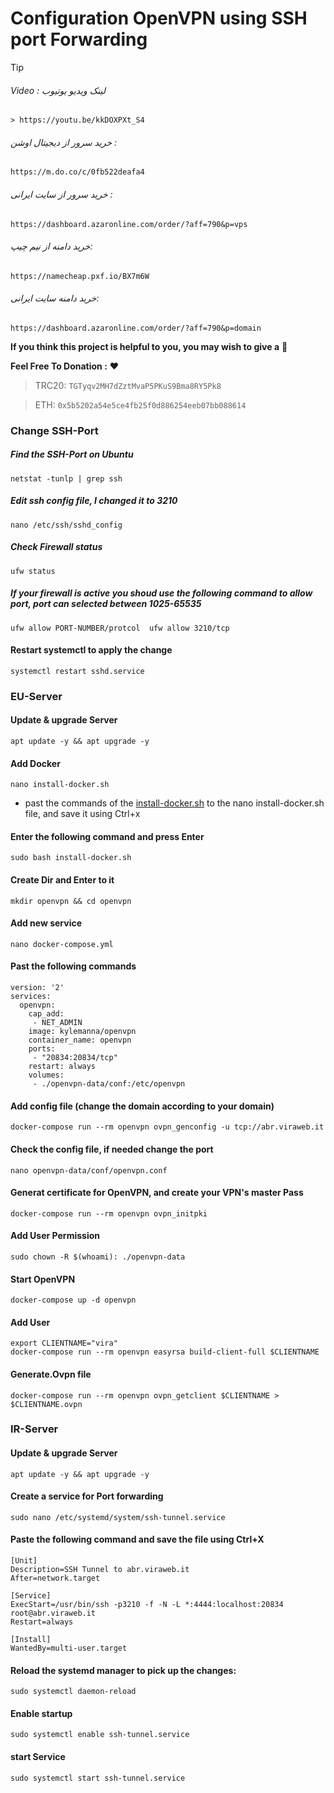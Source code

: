 # Configuration OpenVPN using SSH port Forwarding

> [!TIP]
> ###### Video : لینک ویدیو یوتیوب
```
> https://youtu.be/kkDOXPXt_S4
```
###### خرید سرور از دیجیتال اوشن : 
```
https://m.do.co/c/0fb522deafa4
```
###### خرید سرور از سایت ایرانی : 
```
https://dashboard.azaronline.com/order/?aff=790&p=vps
```
###### خرید دامنه از نیم چیپ: 
```
https://namecheap.pxf.io/BX7m6W
```
###### خرید دامنه سایت ایرانی: 
```
https://dashboard.azaronline.com/order/?aff=790&p=domain
```
**If you think this project is helpful to you, you may wish to give a** 🌟

**Feel Free To Donation :** ❤️

>TRC20: ```TGTyqv2MH7dZztMvaP5PKuS9Bma8RY5Pk8```

>ETH: ```0x5b5202a54e5ce4fb25f0d886254eeb07bb088614```
### Change SSH-Port

##### Find the SSH-Port on Ubuntu
```
netstat -tunlp | grep ssh
```

##### Edit ssh config file, I changed it to 3210
```
nano /etc/ssh/sshd_config
``` 
##### Check Firewall status
```
ufw status
```
##### If your firewall is active you shoud use the following command to allow port, port can selected between 1025-65535
```
ufw allow PORT-NUMBER/protcol  ufw allow 3210/tcp
```
#### Restart systemctl to apply the change
```
systemctl restart sshd.service
```

### EU-Server
#### Update & upgrade Server
```
apt update -y && apt upgrade -y
```
#### Add Docker
```
nano install-docker.sh
```
* past the commands of the [install-docker.sh]([https://github.com/pouramin/openvpntunnel/install-docker.sh](https://github.com/pouramin/openvpntunnel/blob/main/install-docker.sh)) to the nano install-docker.sh file, and save it using Ctrl+x

#### Enter the following command and press Enter
```
sudo bash install-docker.sh
```
#### Create Dir and Enter to it
```
mkdir openvpn && cd openvpn
```

#### Add new service
```
nano docker-compose.yml
```

#### Past the following commands
```
version: '2'
services:
  openvpn:
    cap_add:
     - NET_ADMIN
    image: kylemanna/openvpn
    container_name: openvpn
    ports:
     - "20834:20834/tcp"
    restart: always
    volumes:
     - ./openvpn-data/conf:/etc/openvpn
```

#### Add config file (change the domain according to your domain)
```
docker-compose run --rm openvpn ovpn_genconfig -u tcp://abr.viraweb.it
```

#### Check the config file, if needed change the port
```
nano openvpn-data/conf/openvpn.conf
```
#### Generat certificate for OpenVPN, and create your VPN's master Pass
```
docker-compose run --rm openvpn ovpn_initpki
```

#### Add User Permission
```
sudo chown -R $(whoami): ./openvpn-data
```

#### Start OpenVPN
```
docker-compose up -d openvpn
```
#### Add User
```
export CLIENTNAME="vira"
docker-compose run --rm openvpn easyrsa build-client-full $CLIENTNAME
```

#### Generate.Ovpn file
```
docker-compose run --rm openvpn ovpn_getclient $CLIENTNAME > $CLIENTNAME.ovpn
```

### IR-Server

#### Update & upgrade Server
```
apt update -y && apt upgrade -y
```

#### Create a service for Port forwarding
```
sudo nano /etc/systemd/system/ssh-tunnel.service
```
#### Paste the following command and save the file using Ctrl+X
```
[Unit]
Description=SSH Tunnel to abr.viraweb.it
After=network.target

[Service]
ExecStart=/usr/bin/ssh -p3210 -f -N -L *:4444:localhost:20834 root@abr.viraweb.it
Restart=always

[Install]
WantedBy=multi-user.target
```

#### Reload the systemd manager to pick up the changes:
```
sudo systemctl daemon-reload
```

#### Enable startup
```
sudo systemctl enable ssh-tunnel.service
```

#### start Service
```
sudo systemctl start ssh-tunnel.service
```
